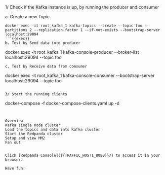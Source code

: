 
1/ Check if the Kafka instance is up, by running the producer and consumer 

a. Create a new *Topic*
```
docker exec -it root_kafka_1 kafka-topics --create --topic foo --partitions 2 --replication-factor 1 --if-not-exists --bootstrap-server localhost:29094
```{{exec}}
b. Test by Send data into producer
```
docker exec -it root_kafka_1 kafka-console-producer --broker-list localhost:29094 --topic foo 
```{{exec}}
c. Test by Receive data from consumer
```
docker exec -it root_kafka_1 kafka-console-consumer --bootstrap-server localhost:29094 --topic foo 
```{{exec}}

3/ Start the running clients

```
docker-compose -f docker-compose-clients.yaml up -d
```{{exec}}


Overview
Kafka single node cluster 
Load the topics and data into Kafka cluster
Start the Redpanda cluster 
Setup and view MM2 
Fan out 


Click [Redpanda Console]({{TRAFFIC_HOST1_8080}}/) to access it in your browser.

Have fun! 